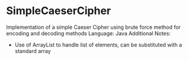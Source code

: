 # SimpleCaeserCipher
Implementation of a simple Caeser Cipher using brute force method for encoding and decoding methods
Language: Java
Additional Notes:
 - Use of ArrayList to handle list of elements, can be substituted with a standard array
